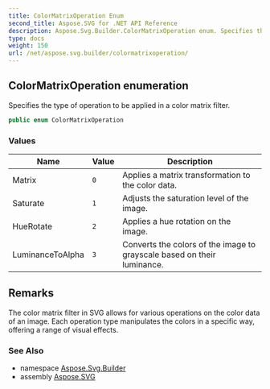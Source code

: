```yaml
---
title: ColorMatrixOperation Enum
second_title: Aspose.SVG for .NET API Reference
description: Aspose.Svg.Builder.ColorMatrixOperation enum. Specifies the type of operation to be applied in a color matrix filter
type: docs
weight: 150
url: /net/aspose.svg.builder/colormatrixoperation/
---
```

## ColorMatrixOperation enumeration

Specifies the type of operation to be applied in a color matrix filter.

```csharp
public enum ColorMatrixOperation
```

### Values

| Name | Value | Description |
| --- | --- | --- |
| Matrix | `0` | Applies a matrix transformation to the color data. |
| Saturate | `1` | Adjusts the saturation level of the image. |
| HueRotate | `2` | Applies a hue rotation on the image. |
| LuminanceToAlpha | `3` | Converts the colors of the image to grayscale based on their luminance. |

## Remarks

The color matrix filter in SVG allows for various operations on the color data of an image. Each operation type manipulates the colors in a specific way, offering a range of visual effects.

### See Also

* namespace [Aspose.Svg.Builder](../../aspose.svg.builder/)
* assembly [Aspose.SVG](../../)
